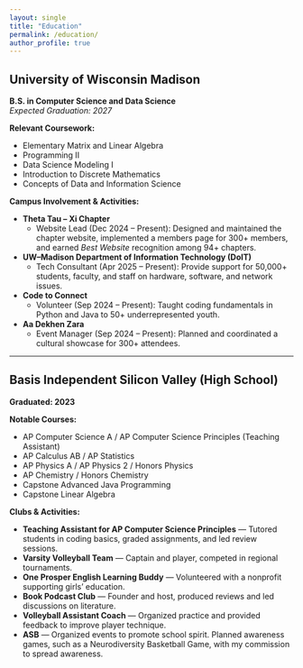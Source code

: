 ```yaml
---
layout: single
title: "Education"
permalink: /education/
author_profile: true
---
```


## University of Wisconsin Madison  
**B.S. in Computer Science and Data Science**  
*Expected Graduation: 2027*

**Relevant Coursework:**  
- Elementary Matrix and Linear Algebra  
- Programming II  
- Data Science Modeling I  
- Introduction to Discrete Mathematics  
- Concepts of Data and Information Science  

**Campus Involvement & Activities:**  
- **Theta Tau – Xi Chapter**  
  - Website Lead (Dec 2024 – Present): Designed and maintained the chapter website, implemented a members page for 300+ members, and earned *Best Website* recognition among 94+ chapters.  
- **UW–Madison Department of Information Technology (DoIT)**  
  - Tech Consultant (Apr 2025 – Present): Provide support for 50,000+ students, faculty, and staff on hardware, software, and network issues.  
- **Code to Connect**  
  - Volunteer (Sep 2024 – Present): Taught coding fundamentals in Python and Java to 50+ underrepresented youth.  
- **Aa Dekhen Zara**  
  - Event Manager (Sep 2024 – Present): Planned and coordinated a cultural showcase for 300+ attendees.  

---

## Basis Independent Silicon Valley (High School)  
**Graduated: 2023**

**Notable Courses:**  
- AP Computer Science A / AP Computer Science Principles (Teaching Assistant)  
- AP Calculus AB / AP Statistics  
- AP Physics A / AP Physics 2 / Honors Physics  
- AP Chemistry / Honors Chemistry  
- Capstone Advanced Java Programming  
- Capstone Linear Algebra  

**Clubs & Activities:**  
- **Teaching Assistant for AP Computer Science Principles** — Tutored students in coding basics, graded assignments, and led review sessions.  
- **Varsity Volleyball Team** — Captain and player, competed in regional tournaments.  
- **One Prosper English Learning Buddy** — Volunteered with a nonprofit supporting girls’ education.  
- **Book Podcast Club** — Founder and host, produced reviews and led discussions on literature.  
- **Volleyball Assistant Coach** — Organized practice and provided feedback to improve player technique.  
- **ASB** — Organized events to promote school spirit. Planned awareness games, such as a Neurodiversity Basketball Game, with my commission to spread awareness.  
